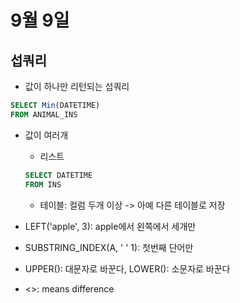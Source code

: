 # 9월 9일

## 섭쿼리
* 값이 하나만 리턴되는 섭쿼리
```sql
SELECT Min(DATETIME)
FROM ANIMAL_INS
```
* 값이 여러개
    * 리스트
    ```sql
    SELECT DATETIME
    FROM INS
    ```
    * 테이블: 컬럼 두개 이상
    -> 아예 다른 테이블로 저장

* LEFT('apple', 3): apple에서 왼쪽에서 세개만 
* SUBSTRING_INDEX(A, ' ' 1): 첫번째 단어만
* UPPER(): 대문자로 바꾼다, LOWER(): 소문자로 바꾼다
* <>: means difference